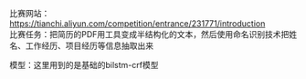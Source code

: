 比赛网站：https://tianchi.aliyun.com/competition/entrance/231771/introduction  
比赛任务：把简历的PDF用工具变成半结构化的文本，然后使用命名识别技术把姓名、工作经历、项目经历等信息抽取出来

模型：这里用到的是基础的bilstm-crf模型
